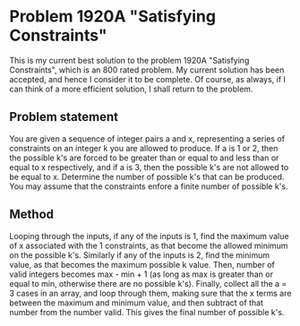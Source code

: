 # Problem 1920A "Satisfying Constraints"
This is my current best solution to the problem 1920A "Satisfying Constraints", which is an 800 rated problem. My current solution has been accepted, and hence I consider it to be complete. Of course, as always, if I can think of a more efficient solution, I shall return to the problem. 

## Problem statement
You are given a sequence of integer pairs a and x, representing a series of constraints on an integer k you are allowed to produce. If a is 1 or 2, then the possible k's are forced to be greater than or equal to and less than or equal to x respectively, and if a is 3, then the possible k's are not allowed to be equal to x. Determine the number of possible k's that can be produced. You may assume that the constraints enfore a finite number of possible k's.

## Method
Looping through the inputs, if any of the inputs is 1, find the maximum value of x associated with the 1 constraints, as that become the allowed minimum on the possible k's. Similarly if any of the inputs is 2, find the minimum value, as that becomes the maximum possible k value. Then, number of valid integers becomes max - min + 1 (as long as max is greater than or equal to min, otherwise there are no possible k's). Finally, collect all the a = 3 cases in an array, and loop through them, making sure that the x terms are between the maximum and minimum value, and then subtract of that number from the number valid. This gives the final number of possible k's.